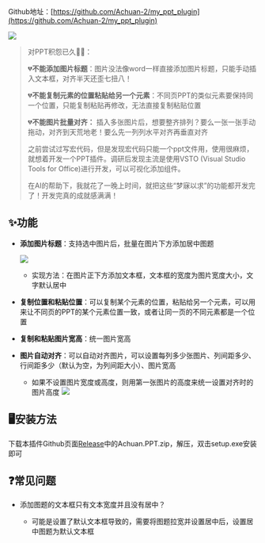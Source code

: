 

Github地址：[https://github.com/Achuan-2/my_ppt_plugin](https://github.com/Achuan-2/my_ppt_plugin)

![](https://fastly.jsdelivr.net/gh/Achuan-2/PicBed/assets/PixPin_2025-01-10_02-45-17-2025-01-10.png)

> 对PPT积怨已久😮‍💨：
>
> 💔**不能添加图片标题**：图片没法像word一样直接添加图片标题，只能手动插入文本框，对齐半天还歪七扭八！
>
> 💔**不能复制元素的位置粘贴给另一个元素**：不同页PPT的类似元素要保持同一个位置，只能复制粘贴再修改，无法直接复制粘贴位置
>
> 💔**不能图片批量对齐：**  插入多张图片后，想要整齐排列？要么一张一张手动拖动，对齐到天荒地老！要么先一列列水平对齐再垂直对齐
>
> 之前尝试过写宏代码，但是发现宏代码只能一个ppt文件用，使用很麻烦，就想着开发一个PPT插件。调研后发现主流是使用VSTO (Visual Studio Tools for Office)进行开发，可以可视化添加组件。
>
> 在AI的帮助下，我就花了一晚上时间，就把这些“梦寐以求”的功能都开发完了！开发完真的成就感满满！

## ✨功能

* **添加图片标题**：支持选中图片后，批量在图片下方添加居中图题

    ![](https://fastly.jsdelivr.net/gh/Achuan-2/PicBed/assets/20250110005950-2025-01-10.png)
  * 实现方法：在图片正下方添加文本框，文本框的宽度为图片宽度大小，文字默认居中
* **复制位置和粘贴位置**：可以复制某个元素的位置，粘贴给另一个元素，可以用来让不同页的PPT的某个元素位置一致，或者让同一页的不同元素都是一个位置
* **复制和粘贴图片宽高**：统一图片宽高
* **图片自动对齐**：可以自动对齐图片，可以设置每列多少张图片、列间距多少、行间距多少（默认为空，为列间距大小）、图片宽高
  * 如果不设置图片宽度或高度，则用第一张图片的高度来统一设置对齐时的图片高度
![](https://fastly.jsdelivr.net/gh/Achuan-2/PicBed/assets/20250110010006-2025-01-10.png)

## 🖥️安装方法

下载本插件Github页面[Release](https://github.com/Achuan-2/my_ppt_plugin/releases)中的Achuan.PPT.zip，解压，双击setup.exe安装即可


## ❓常见问题

* 添加图题的文本框只有文本宽度并且没有居中？

  * 可能是设置了默认文本框导致的，需要将图题拉宽并设置居中后，设置居中图题为默认文本框